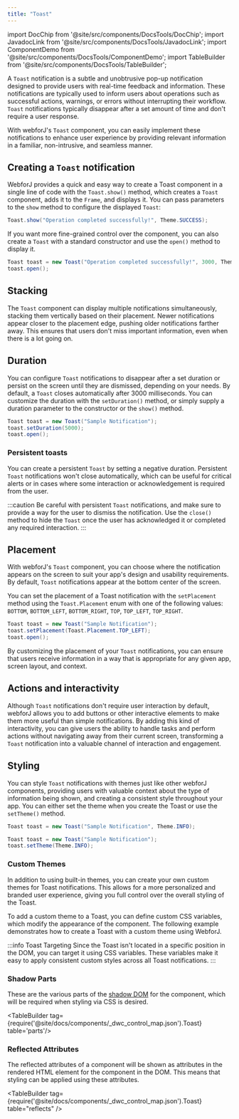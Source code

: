 ```yaml
---
title: "Toast"
---
```

import DocChip from '@site/src/components/DocsTools/DocChip';
import JavadocLink from '@site/src/components/DocsTools/JavadocLink';
import ComponentDemo from '@site/src/components/DocsTools/ComponentDemo';
import TableBuilder from '@site/src/components/DocsTools/TableBuilder';

<DocChip tooltipText="This component renders with a shadow DOM, an API built into the browser that facilitates encapsulation." label="Shadow" component="a" href="../glossary#shadow-dom" target="_blank" clickable={true} iconName="shadow" />
<DocChip tooltipText="The name of the web component that will render in the DOM." label="dwc-toast" clickable={false} iconName='code'/>

<!-- Todo: Is it necessary to mention the dwc-toast-group that the dwc-toast is nested under? -->

<JavadocLink type="toast" location="com/webforj/component/toast/Toast" top='true'/>

A `Toast` notification is a subtle and unobtrusive pop-up notification designed to provide users with real-time feedback and information. These notifications are typically used to inform users about operations such as successful actions, warnings, or errors without interrupting their workflow. `Toast` notifications typically disappear after a set amount of time and don't require a user response.

With webforJ's `Toast` component, you can easily implement these notifications to enhance user experience by providing relevant information in a familiar, non-intrusive, and seamless manner. 

## Creating a `Toast` notification

WebforJ provides a quick and easy way to create a Toast component in a single line of code with the `Toast.show()` method, which creates a `Toast` component, adds it to the `Frame`, and displays it. You can pass parameters to the `show` method to configure the displayed `Toast`:

```java
Toast.show("Operation completed successfully!", Theme.SUCCESS);
```


If you want more fine-grained control over the component, you can also create a `Toast` with a standard constructor and use the `open()` method to display it.

```java
Toast toast = new Toast("Operation completed successfully!", 3000, Theme.SUCCESS, Placement.TOP);
toast.open();
```

<ComponentDemo 
path='https://demo.webforj.com/webapp/controlsamples?class=componentdemos.toastdemos.ToastDemo' 
javaE='https://raw.githubusercontent.com/webforj/ControlSamples/main/src/main/java/demos/componentdemos/toastdemos/ToastDemo.java'
height='200px'
/>

## Stacking

The `Toast` component can display multiple notifications simultaneously, stacking them vertically based on their placement. Newer notifications appear closer to the placement edge, pushing older notifications farther away. This ensures that users don't miss important information, even when there is a lot going on.

## Duration

You can configure `Toast` notifications to disappear after a set duration or persist on the screen until they are dismissed, depending on your needs. By default, a `Toast` closes automatically after 3000 milliseconds. You can customize the duration with the `setDuration()` method, or simply supply a duration parameter to the constructor or the `show()` method.

```java
Toast toast = new Toast("Sample Notification");
toast.setDuration(5000);
toast.open();
```

### Persistent toasts

You can create a persistent `Toast` by setting a negative duration. Persistent `Toast` notifications won't close automatically, which can be useful for critical alerts or in cases where some interaction or acknowledgement is required from the user.

:::caution
Be careful with persistent `Toast` notifications, and make sure to provide a way for the user to dismiss the notification. Use the `close()` method to hide the `Toast` once the user has acknowledged it or completed any required interaction.
:::

## Placement

With webforJ's `Toast` component, you can choose where the notification appears on the screen to suit your app's design and usability requirements. By default, `Toast` notifications appear at the bottom center of the screen. 

You can set the placement of a Toast notification with the `setPlacement` method using the `Toast.Placement` enum with one of the following values: `BOTTOM`, `BOTTOM_LEFT`, `BOTTOM_RIGHT`, `TOP`, `TOP_LEFT`, `TOP_RIGHT`.

```java
Toast toast = new Toast("Sample Notification");
toast.setPlacement(Toast.Placement.TOP_LEFT);
toast.open();
```

<ComponentDemo 
path='https://demo.webforj.com/webapp/controlsamples?class=componentdemos.toastdemos.ToastPlacementDemo' 
javaE='https://raw.githubusercontent.com/webforj/ControlSamples/main/src/main/java/demos/componentdemos/toastdemos/ToastPlacementDemo.java'
height='300px'
/>

By customizing the placement of your `Toast` notifications, you can ensure that users receive information in a way that is appropriate for any given app, screen layout, and context.

## Actions and interactivity

Although `Toast` notifications don't require user interaction by default, webforJ allows you to add buttons or other interactive elements to make them more useful than simple notifications. By adding this kind of interactivity, you can give users the ability to handle tasks and perform actions without navigating away from their current screen, transforming a `Toast` notification into a valuable channel of interaction and engagement. 

<ComponentDemo 
path='https://demo.webforj.com/webapp/controlsamples?class=componentdemos.toastdemos.ToastInteractiveDemo' 
javaE='https://raw.githubusercontent.com/webforj/ControlSamples/main/src/main/java/demos/componentdemos/toastdemos/ToastInteractiveDemo.java'
cssURL='https://raw.githubusercontent.com/webforj/ControlSamples/main/src/main/resources/css/toaststyles/toastinteractivedemo_styles.css'
height='300px'
/>

## Styling

You can style `Toast` notifications with themes just like other webforJ components, providing users with valuable context about the type of information being shown, and creating a consistent style throughout your app. You can either set the theme when you create the Toast or use the `setTheme()` method.

```java
Toast toast = new Toast("Sample Notification", Theme.INFO);
```

```java
Toast toast = new Toast("Sample Notification");
toast.setTheme(Theme.INFO);
```

### Custom Themes

In addition to using built-in themes, you can create your own custom themes for Toast notifications. This allows for a more personalized and branded user experience, giving you full control over the overall styling of the Toast.

To add a custom theme to a Toast, you can define custom CSS variables, which modify the appearance of the component. The following example demonstrates how to create a Toast with a custom theme using WebforJ.

:::info Toast Targeting
Since the Toast isn't located in a specific position in the DOM, you can target it using CSS variables. These variables make it easy to apply consistent custom styles across all Toast notifications.
:::

<ComponentDemo 
path='https://demo.webforj.com/webapp/controlsamples?class=componentdemos.toastdemos.ToastCookiesDemo' 
javaE='https://raw.githubusercontent.com/webforj/ControlSamples/main/src/main/java/demos/componentdemos/toastdemos/ToastCookiesDemo.java'
cssURL='https://raw.githubusercontent.com/webforj/ControlSamples/main/src/main/resources/css/toaststyles/toastcookiesdemo_styles.css'
height='350px'
/>

### Shadow Parts

These are the various parts of the [shadow DOM](../glossary#shadow-dom) for the component, which will be required when styling via CSS is desired.

<TableBuilder tag={require('@site/docs/components/_dwc_control_map.json').Toast} table='parts'/>

### Reflected Attributes

The reflected attributes of a component will be shown as attributes in the rendered HTML element for the component in the DOM. This means that styling can be applied using these attributes.

<TableBuilder tag={require('@site/docs/components/_dwc_control_map.json').Toast} table="reflects" />